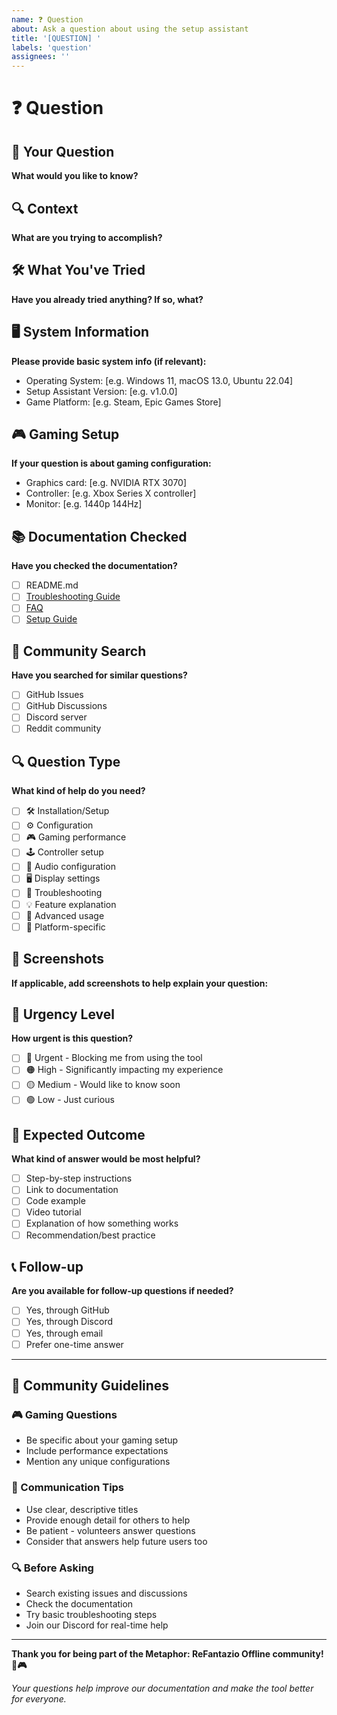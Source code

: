 ```yaml
---
name: ❓ Question
about: Ask a question about using the setup assistant
title: '[QUESTION] '
labels: 'question'
assignees: ''
---
```


# ❓ Question

## 🎯 Your Question
**What would you like to know?**

## 🔍 Context
**What are you trying to accomplish?**

## 🛠️ What You've Tried
**Have you already tried anything? If so, what?**

## 🖥️ System Information
**Please provide basic system info (if relevant):**
- Operating System: [e.g. Windows 11, macOS 13.0, Ubuntu 22.04]
- Setup Assistant Version: [e.g. v1.0.0]
- Game Platform: [e.g. Steam, Epic Games Store]

## 🎮 Gaming Setup
**If your question is about gaming configuration:**
- Graphics card: [e.g. NVIDIA RTX 3070]
- Controller: [e.g. Xbox Series X controller]
- Monitor: [e.g. 1440p 144Hz]

## 📚 Documentation Checked
**Have you checked the documentation?**
- [ ] README.md
- [ ] [Troubleshooting Guide](https://metaphor-refantazio-offline.github.io/metaphor-refantazio-offline-setup-assistant/troubleshooting)
- [ ] [FAQ](https://metaphor-refantazio-offline.github.io/metaphor-refantazio-offline-setup-assistant/faq)
- [ ] [Setup Guide](https://metaphor-refantazio-offline.github.io/metaphor-refantazio-offline-setup-assistant/setup)

## 💬 Community Search
**Have you searched for similar questions?**
- [ ] GitHub Issues
- [ ] GitHub Discussions
- [ ] Discord server
- [ ] Reddit community

## 🔍 Question Type
**What kind of help do you need?**
- [ ] 🛠️ Installation/Setup
- [ ] ⚙️ Configuration
- [ ] 🎮 Gaming performance
- [ ] 🕹️ Controller setup
- [ ] 🎵 Audio configuration
- [ ] 🖥️ Display settings
- [ ] 🐛 Troubleshooting
- [ ] 💡 Feature explanation
- [ ] 🔧 Advanced usage
- [ ] 📱 Platform-specific

## 📸 Screenshots
**If applicable, add screenshots to help explain your question:**

## 🚨 Urgency Level
**How urgent is this question?**
- [ ] 🔴 Urgent - Blocking me from using the tool
- [ ] 🟠 High - Significantly impacting my experience  
- [ ] 🟡 Medium - Would like to know soon
- [ ] 🟢 Low - Just curious

## 🎯 Expected Outcome
**What kind of answer would be most helpful?**
- [ ] Step-by-step instructions
- [ ] Link to documentation
- [ ] Code example
- [ ] Video tutorial
- [ ] Explanation of how something works
- [ ] Recommendation/best practice

## 📞 Follow-up
**Are you available for follow-up questions if needed?**
- [ ] Yes, through GitHub
- [ ] Yes, through Discord
- [ ] Yes, through email
- [ ] Prefer one-time answer

---

## 🤝 Community Guidelines

### 🎮 Gaming Questions
- Be specific about your gaming setup
- Include performance expectations
- Mention any unique configurations

### 💬 Communication Tips
- Use clear, descriptive titles
- Provide enough detail for others to help
- Be patient - volunteers answer questions
- Consider that answers help future users too

### 🔍 Before Asking
- Search existing issues and discussions
- Check the documentation
- Try basic troubleshooting steps
- Join our Discord for real-time help

---

**Thank you for being part of the Metaphor: ReFantazio Offline community! 🦋🎮**

*Your questions help improve our documentation and make the tool better for everyone.* 